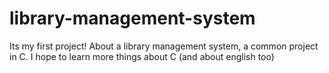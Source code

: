 # library-management-system
Its my first project! About a library management system, a common project in C. I hope to learn more things about C (and about english too)
